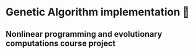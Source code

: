# Genetic Algorithm implementation 🧬
## Nonlinear programming and evolutionary computations course project

